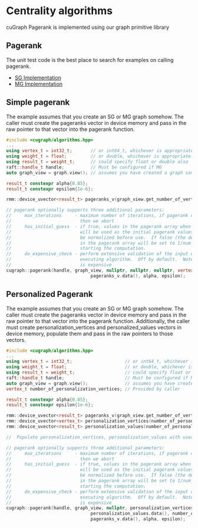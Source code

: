 # Centrality algorithms
cuGraph Pagerank is implemented using our graph primitive library

## Pagerank

The unit test code is the best place to search for examples on calling pagerank.

 * [SG Implementation](../../tests/pagerank/pagerank_test.cpp)
 * [MG Implementation](../../tests/pagerank/mg_pagerank_test.cpp)

## Simple pagerank

The example assumes that you create an SG or MG graph somehow.  The caller must create the pageranks vector in device memory and pass in the raw pointer to that vector into the pagerank function.

```cpp
#include <cugraph/algorithms.hpp>
...
using vertex_t = int32_t;       // or int64_t, whichever is appropriate
using weight_t = float;         // or double, whichever is appropriate
using result_t = weight_t;      // could specify float or double also
raft::handle_t handle;          // Must be configured if MG
auto graph_view = graph.view(); // assumes you have created a graph somehow

result_t constexpr alpha{0.85};
result_t constexpr epsilon{1e-6};

rmm::device_uvector<result_t> pageranks_v(graph_view.get_number_of_vertices(), handle.get_stream());

// pagerank optionally supports three additional parameters:
//     max_iterations     - maximum number of iterations, if pagerank doesn't coverge by
//                          then we abort
//     has_initial_guess  - if true, values in the pagerank array when the call is initiated
//                          will be used as the initial pagerank values.  These values will
//                          be normalized before use.  If false (the default), the values
//                          in the pagerank array will be set to 1/num_vertices before
//                          starting the computation.
//     do_expensive_check - perform extensive validation of the input data before
//                          executing algorithm.  Off by default.  Note: turning this on
//                          is expensive
cugraph::pagerank(handle, graph_view, nullptr, nullptr, nullptr, vertex_t{0},
                                pageranks_v.data(), alpha, epsilon);
```

## Personalized Pagerank

The example assumes that you create an SG or MG graph somehow.  The caller must create the pageranks vector in device memory and pass in the raw pointer to that vector into the pagerank function.  Additionally, the caller must create personalization_vertices and personalized_values vectors in device memory, populate them and pass in the raw pointers to those vectors.

```cpp
#include <cugraph/algorithms.hpp>
...
using vertex_t = int32_t;                    // or int64_t, whichever is appropriate
using weight_t = float;                      // or double, whichever is appropriate
using result_t = weight_t;                   // could specify float or double also
raft::handle_t handle;                       // Must be configured if MG
auto graph_view = graph.view();              // assumes you have created a graph somehow
vertex_t number_of_personalization_vertices; // Provided by caller

result_t constexpr alpha{0.85};
result_t constexpr epsilon{1e-6};

rmm::device_uvector<result_t> pageranks_v(graph_view.get_number_of_vertices(), handle.get_stream());
rmm::device_uvector<vertex_t> personalization_vertices(number_of_personalization_vertices, handle.get_stream());
rmm::device_uvector<result_t> personalization_values(number_of_personalization_vertices, handle.get_stream());

//  Populate personalization_vertices, personalization_values with user provided data

// pagerank optionally supports three additional parameters:
//     max_iterations     - maximum number of iterations, if pagerank doesn't coverge by
//                          then we abort
//     has_initial_guess  - if true, values in the pagerank array when the call is initiated
//                          will be used as the initial pagerank values.  These values will
//                          be normalized before use.  If false (the default), the values
//                          in the pagerank array will be set to 1/num_vertices before
//                          starting the computation.
//     do_expensive_check - perform extensive validation of the input data before
//                          executing algorithm.  Off by default.  Note: turning this on
//                          is expensive
cugraph::pagerank(handle, graph_view, nullptr, personalization_vertices.data(),
                                personalization_values.data(), number_of_personalization_vertices,
                                pageranks_v.data(), alpha, epsilon);
```
